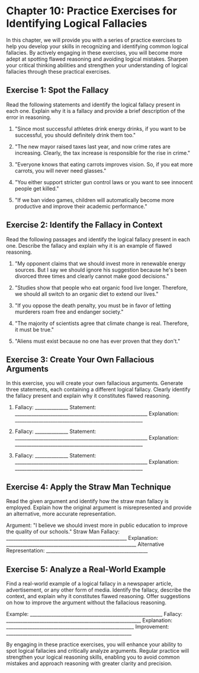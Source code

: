 Chapter 10: Practice Exercises for Identifying Logical Fallacies
================================================================

In this chapter, we will provide you with a series of practice exercises to help you develop your skills in recognizing and identifying common logical fallacies. By actively engaging in these exercises, you will become more adept at spotting flawed reasoning and avoiding logical mistakes. Sharpen your critical thinking abilities and strengthen your understanding of logical fallacies through these practical exercises.

Exercise 1: Spot the Fallacy
----------------------------

Read the following statements and identify the logical fallacy present in each one. Explain why it is a fallacy and provide a brief description of the error in reasoning.

1. "Since most successful athletes drink energy drinks, if you want to be successful, you should definitely drink them too."

2. "The new mayor raised taxes last year, and now crime rates are increasing. Clearly, the tax increase is responsible for the rise in crime."

3. "Everyone knows that eating carrots improves vision. So, if you eat more carrots, you will never need glasses."

4. "You either support stricter gun control laws or you want to see innocent people get killed."

5. "If we ban video games, children will automatically become more productive and improve their academic performance."

Exercise 2: Identify the Fallacy in Context
-------------------------------------------

Read the following passages and identify the logical fallacy present in each one. Describe the fallacy and explain why it is an example of flawed reasoning.

1. "My opponent claims that we should invest more in renewable energy sources. But I say we should ignore his suggestion because he's been divorced three times and clearly cannot make good decisions."

2. "Studies show that people who eat organic food live longer. Therefore, we should all switch to an organic diet to extend our lives."

3. "If you oppose the death penalty, you must be in favor of letting murderers roam free and endanger society."

4. "The majority of scientists agree that climate change is real. Therefore, it must be true."

5. "Aliens must exist because no one has ever proven that they don't."

Exercise 3: Create Your Own Fallacious Arguments
------------------------------------------------

In this exercise, you will create your own fallacious arguments. Generate three statements, each containing a different logical fallacy. Clearly identify the fallacy present and explain why it constitutes flawed reasoning.

1. Fallacy: ______________ Statement: ________________________________________________________ Explanation: ______________________________________________________

2. Fallacy: ______________ Statement: ________________________________________________________ Explanation: ______________________________________________________

3. Fallacy: ______________ Statement: ________________________________________________________ Explanation: ______________________________________________________

Exercise 4: Apply the Straw Man Technique
-----------------------------------------

Read the given argument and identify how the straw man fallacy is employed. Explain how the original argument is misrepresented and provide an alternative, more accurate representation.

Argument: "I believe we should invest more in public education to improve the quality of our schools." Straw Man Fallacy: ___________________________________________________ Explanation: _______________________________________________________ Alternative Representation: ___________________________________________

Exercise 5: Analyze a Real-World Example
----------------------------------------

Find a real-world example of a logical fallacy in a newspaper article, advertisement, or any other form of media. Identify the fallacy, describe the context, and explain why it constitutes flawed reasoning. Offer suggestions on how to improve the argument without the fallacious reasoning.

Example: ________________________________________________________ Fallacy: _________________________________________________________ Explanation: ______________________________________________________ Improvement: _____________________________________________________

By engaging in these practice exercises, you will enhance your ability to spot logical fallacies and critically analyze arguments. Regular practice will strengthen your logical reasoning skills, enabling you to avoid common mistakes and approach reasoning with greater clarity and precision.

